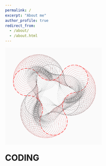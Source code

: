```yaml
---
permalink: /
excerpt: "About me"
author_profile: true
redirect_from: 
  - /about/
  - /about.html
---
```

<div style="position: relative; width: 320px;   padding-right: 5px; padding-bottom: 5px;">
  <a href="https://yingjun-mou.github.io/cv/"><img src="../images/Icon_coding.png"/></a>
  <div style="position: relative; top: 50%; left: 50%; transform: translate(-50%, -50%);">
    <h1>CODING</h1>
  </div>
</div>
